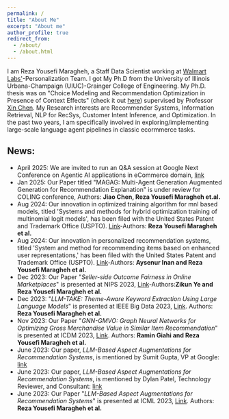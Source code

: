 ```yaml
---
permalink: /
title: "About Me"
excerpt: "About me"
author_profile: true
redirect_from: 
  - /about/
  - /about.html
---
```

I am Reza Yousefi Maragheh, a Staff Data Scientist working at [Walmart Labs'](https://www.linkedin.com/company/walmartglobaltech/about/)-Personalization Team. I got My Ph.D from the University of Illinois Urbana-Champaign (UIUC)-Grainger College of Engineering. My Ph.D. thesis was on "Choice Modeling and Recommendation Optimization in Presence of Context Effects" (check it out [here](https://www.ideals.illinois.edu/items/121110)) supervised by Professor [Xin Chen](https://ise.illinois.edu/directory/profile/xinchen). My Research interests are Recommender Systems, Information Retrieval, NLP for RecSys, Customer Intent Inference, and Optimization. In the past two years, I am specifically involved in exploring/implementing large-scale language agent pipelines in classic ecormmerce tasks.

## News:
  * April 2025: We are invited to run an Q&A session at Google Next Conference on Agentic AI applications in eCommerce domain, [link](https://cloud.withgoogle.com/next/25)
  * Jan 2025: Our Paper titled "MAGAG: Multi-Agent Generation Augmented Generation for Recommendation Explanation" is under review for COLING conference, Authors: **Jiao Chen, Reza Yousefi Maragheh et.al.**
  * Aug 2024: Our innovation in optimized training algorithm for mnl based models, titled 'Systems and methods for hybrid optimization training of multinomial logit models', has been filed with the United States Patent and Trademark Office (USPTO). [Link](https://patentimages.storage.googleapis.com/ef/4f/9c/1c69e2b67c2bc3/US20240256874A1.pdf)-Authors: **Reza Yousefi Maragheh et al.**
  * Aug 2024: Our innovation in personalized recommendation systems, titled 'System and method for recommending items based on enhanced user representations,' has been filed with the United States Patent and Trademark Office (USPTO). [Link](https://patentimages.storage.googleapis.com/02/ed/a5/8e7927d54b25d4/US20240242069A1.pdf)-Authors: **Aysenur Inan and Reza Yousefi Maragheh et al.**
  * Dec 2023: Our Paper "_Seller-side Outcome Fairness in Online Marketplaces_" is presented at NIPS 2023, [Link](https://arxiv.org/pdf/2312.03253.pdf)-Authors:**Zikun Ye and Reza Yousefi Maragheh et al.**
  * Dec 2023: "_LLM-TAKE: Theme-Aware Keyword Extraction Using Large Language Models_" is presented at IEEE Big Data 2023, [Link](https://arxiv.org/pdf/2312.00909.pdf). Authors: **Reza Yousefi Maragheh et al.** 
  * Nov 2023: Our Paper "_GNN-GMVO: Graph Neural Networks for Optimizing Gross Merchandise Value in Similar Item Recommendation_" is presented at ICDM 2023, [Link](https://arxiv.org/pdf/2310.17732.pdf). Authors: **Ramin Giahi and Reza Yousefi Maragheh et al.** 
  * June 2023: Our paper, _LLM-Based Aspect Augmentations for Recommendation Systems_, is mentioned by Sumit Gupta, VP at Google: [link](https://www.linkedin.com/posts/sumitg_generativeai-activity-7091812917733429248-h-kM?utm_source=share&utm_medium=member_desktop)
  * June 2023: Our paper, _LLM-Based Aspect Augmentations for Recommendation Systems_, is mentioned by Dylan Patel, Technology Reviewer, and Consultant: [link](https://twitter.com/dylan522p/status/1685035692915843080)
  * June 2023: Our Paper "_LLM-Based Aspect Augmentations for Recommendation Systems_" is presented at ICML 2023, [Link](https://openreview.net/forum?id=bStpLVqv1H). Authors: **Reza Yousefi Maragheh et al.**
   
